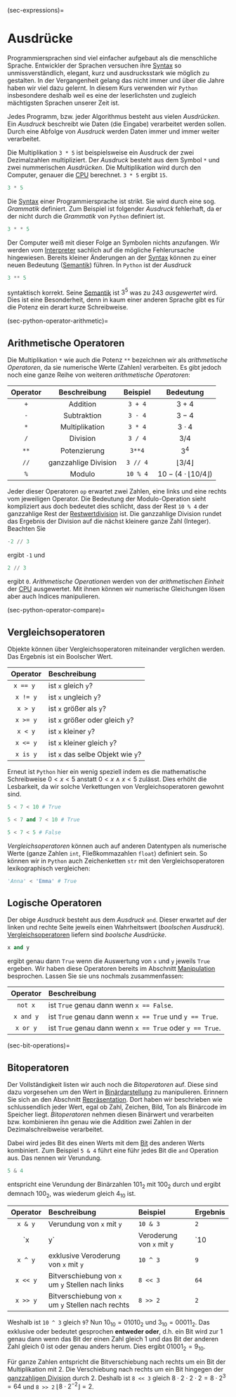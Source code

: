 (sec-expressions)=
# Ausdrücke

Programmiersprachen sind viel einfacher aufgebaut als die menschliche Sprache.
Entwickler der Sprachen versuchen ihre [Syntax](def-syntax) so unmissverständlich, elegant, kurz und ausdrucksstark wie möglich zu gestalten.
In der Vergangenheit gelang das nicht immer und über die Jahre haben wir viel dazu gelernt.
In diesem Kurs verwenden wir ``Python`` insbesondere deshalb weil es eine der leserlichsten und zugleich mächtigsten Sprachen unserer Zeit ist.

Jedes Programm, bzw. jeder Algorithmus besteht aus vielen *Ausdrücken*.
Ein *Ausdruck* beschreibt wie Daten (die Eingabe) verarbeitet werden sollen.
Durch eine Abfolge von *Ausdruck* werden Daten immer und immer weiter verarbeitet.

Die Multiplikation ``3 * 5`` ist beispielsweise ein Ausdruck der zwei Dezimalzahlen multipliziert.
Der *Ausdruck* besteht aus dem Symbol ``*`` und zwei nummerischen *Ausdrücken*.
Die Multiplikation wird durch den Computer, genauer die [CPU](def-cpu) berechnet.
``3 * 5`` ergibt ``15``.

```python
3 * 5
```

Die [Syntax](def-syntax) einer Programmiersprache ist strikt.
Sie wird durch eine sog. *Grammatik* definiert.
Zum Beispiel ist folgender *Ausdruck* fehlerhaft, da er der nicht durch die *Grammatik* von ``Python`` definiert ist.

```python
3 * * 5
```

Der Computer weiß mit dieser Folge an Symbolen nichts anzufangen.
Wir werden vom [Interpreter](def-interpreter) sachlich auf die mögliche Fehlerursache hingewiesen.
Bereits kleiner Änderungen an der [Syntax](def-syntax) können zu einer neuen Bedeutung ([Semantik](def-semantik)) führen.
In ``Python`` ist der *Ausdruck*

```python
3 ** 5
```

syntaktisch korrekt.
Seine [Semantik](def-semantik) ist $3^5$ was zu $243$ *ausgewertet* wird.
Dies ist eine Besonderheit, denn in kaum einer anderen Sprache gibt es für die Potenz ein derart kurze Schreibweise.

(sec-python-operator-arithmetic)=
## Arithmetische Operatoren

Die Multiplikation ``*`` wie auch die Potenz ``**`` bezeichnen wir als *arithmetische Operatoren*, da sie numerische Werte (Zahlen) verarbeiten.
Es gibt jedoch noch eine ganze Reihe von weiteren *arithmetische Operatoren*:

| Operator |     Beschreibung     |  Beispiel  |                     Bedeutung                      |
| :------: | :------------------: | :--------: | :------------------------------------------------: |
|   `+`    |       Addition       | ``3 + 4``  |                      $3 + 4$                       |
|   `-`    |     Subtraktion      | ``3 - 4``  |                      $3 - 4$                       |
|   `*`    |    Multiplikation    | ``3 * 4``  |                    $3 \cdot 4$                     |
|   `/`    |       Division       | ``3 / 4``  |                      $3 / 4$                       |
|   `**`   |     Potenzierung     |  ``3**4``  |                       $3^4$                        |
|   `//`   | ganzzahlige Division | ``3 // 4`` |         $\left \lfloor{3/4}\right \rfloor$         |
|   `%`    |        Modulo        | ``10 % 4`` | $10 - (4 \cdot \left \lfloor{10/4}\right \rfloor)$ |

Jeder dieser Operatoren ``op`` erwartet zwei Zahlen, eine links und eine rechts vom jeweiligen Operator.
Die Bedeutung der Modulo-Operation sieht kompliziert aus doch bedeutet dies schlicht, dass der Rest ``10 % 4`` der ganzzahlige Rest der [Restwertdivision](def-euclid-division) ist.
Die ganzzahlige Division rundet das Ergebnis der Division auf die nächst kleinere ganze Zahl (Integer).
Beachten Sie

```python
-2 // 3
```

ergibt ``-1`` und

```python
2 // 3
```

ergibt ``0``.
*Arithmetische Operationen* werden von der *arithmetischen Einheit* der [CPU](def-cpu) ausgewertet.
Mit ihnen können wir numerische Gleichungen lösen aber auch Indices manipulieren.

(sec-python-operator-compare)=
## Vergleichsoperatoren

Objekte können über Vergleichsoperatoren miteinander verglichen werden. Das Ergebnis ist ein Boolscher Wert.

| Operator  | Beschreibung                      |
| :-------: | :-------------------------------- |
| `x == y ` | ist `x` gleich `y`?               |
| `x != y`  | ist `x` ungleich `y`?             |
|  `x > y`  | ist `x` größer als `y`?           |
| `x >= y`  | ist `x` größer oder gleich `y`?   |
|  `x < y`  | ist `x` kleiner `y`?              |
| `x <= y`  | ist `x` kleiner gleich `y`?       |
| `x is y`  | ist `x` das selbe Objekt wie `y`? |

Erneut ist ``Python`` hier ein wenig speziell indem es die mathematische Schreibweise $0 < x < 5$ anstatt $0 < x \ \land \ x < 5$ zulässt.
Dies erhöht die Lesbarkeit, da wir solche Verkettungen von Vergleichsoperatoren gewohnt sind.

```python
5 < 7 < 10 # True
```

```python
5 < 7 and 7 < 10 # True
```

```python
5 < 7 < 5 # False
```

*Vergleichsoperatoren* können auch auf anderen Datentypen als numerische Werte (ganze Zahlen ``int``, Fließkommazahlen ``float``) definiert sein.
So können wir in ``Python`` auch Zeichenketten ``str`` mit den Vergleichsoperatoren lexikographisch vergleichen:

```python
'Anna' < 'Emma' # True
```

## Logische Operatoren

Der obige *Ausdruck* besteht aus dem *Ausdruck* ``and``.
Dieser erwartet auf der linken und rechte Seite jeweils einen Wahrheitswert (*boolschen Ausdruck*).
[Vergleichsoperatoren](sec-python-operator-compare) liefern sind *boolsche Ausdrücke*.

```python
x and y
```

ergibt genau dann ``True`` wenn die Auswertung von ``x`` und ``y`` jeweils ``True`` ergeben.
Wir haben diese Operatoren bereits im Abschnitt [Manipulation](sec-manipulation) besprochen.
Lassen Sie sie uns nochmals zusammenfassen:

| Operator  | Beschreibung                                               |
| :-------: | :--------------------------------------------------------- |
|  `not x`  | ist `True` genau dann wenn `x == False`.                   |
| `x and y` | ist `True` genau dann wenn `x == True` und `y == True`.    |
| `x or y`  | ist `True` genau dann wenn ``x == True`` oder `y == True`. |

(sec-bit-operations)=
## Bitoperatoren

Der Vollständigkeit listen wir auch noch die *Bitoperatoren* auf.
Diese sind dazu vorgesehen um den Wert in [Binärdarstellung](sec-binary-numbers) zu manipulieren.
Erinnern Sie sich an den Abschnitt [Repräsentation](sec-representation).
Dort haben wir beschrieben wie schlussendlich jeder Wert, egal ob Zahl, Zeichen, Bild, Ton als Binärcode im Speicher liegt.
*Bitoperatoren* nehmen diesen Binärwert und verarbeiten bzw. kombinieren ihn genau wie die Addition zwei Zahlen in der Dezimalschreibweise verarbeitet.

Dabei wird jedes Bit des einen Werts mit dem [Bit](def-bit) des anderen Werts kombiniert.
Zum Beispiel ``5 & 4`` führt eine führ jedes Bit die ``and`` Operation aus.
Das nennen wir Verundung.

```python
5 & 4
```

entspricht eine Verundung der Binärzahlen $101_2$ mit $100_2$ durch und ergibt demnach $100_2$, was wiederum gleich $4_{10}$ ist.

| Operator | Beschreibung                                       | Beispiel | Ergebnis |
| :------: | :------------------------------------------------- | :------- | :------- |
| `x & y`  | Verundung von `x` mit `y`                          | `10 & 3` | `2`      |
| `x | y`  | Veroderung von `x` mit `y`                         | `10 | 3` | `11`     |
| `x ^ y`  | exklusive Veroderung von `x`  mit `y`              | `10 ^ 3` | `9`      |
| `x << y` | Bitverschiebung von `x` um `y` Stellen nach links  | `8 << 3` | `64`     |
| `x >> y` | Bitverschiebung von `x` um `y` Stellen nach rechts | `8 >> 2` | `2`      |

Weshalb ist ``10 ^ 3`` gleich ``9``?
Nun $10_{10} = 01010_2$ und $3_{10} = 00011_2$.
Das exklusive oder bedeutet gesprochen **entweder oder**, d.h. ein Bit wird zur 1 genau dann wenn das Bit der einen Zahl gleich 1 und das Bit der anderen Zahl gleich 0 ist oder genau anders herum.
Dies ergibt $01001_2 = 9_{10}$.

Für ganze Zahlen entspricht die Bitverschiebung nach rechts um ein Bit der Multiplikation mit 2.
Die Verschiebung nach rechts um ein Bit hingegen der [ganzzahligen Division](sec-python-operator-arithmetic) durch 2.
Deshalb ist `8 << 3` gleich $8 \cdot 2 \cdot 2 \cdot 2 = 8 \cdot 2^3 = 64$ und ``8 >> 2`` $\left \lfloor{8 \cdot 2^{-2}}\right \rfloor = 2$.

